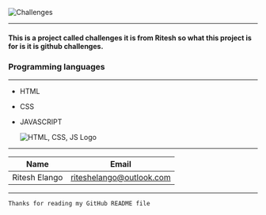 ![Challenges](https://thumbor.forbes.com/thumbor/fit-in/1200x0/filters%3Aformat%28jpg%29/https%3A%2F%2Fblogs-images.forbes.com%2Fsteveolenski%2Ffiles%2F2014%2F09%2Fbigstock-Challenges-Road-Sign-3530978.jpg)
___

#### This is a project called challenges it is from Ritesh so what this project is for is it is github challenges.


### Programming languages
___
* HTML
* CSS
* JAVASCRIPT   

    ![HTML, CSS, JS Logo](https://miro.medium.com/max/8400/1*kUcnzFjf1UJBKHE8oj5c6g.jpeg)
___

| Name          | Email                    |
|  --------     | --------------           |
| Ritesh Elango | riteshelango@outlook.com |
___

`Thanks for reading my GitHub README file`